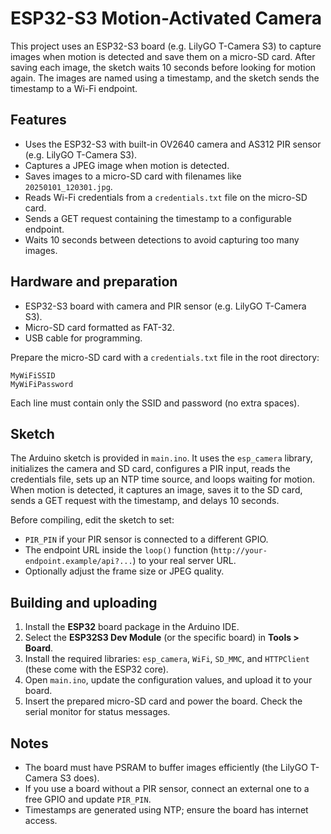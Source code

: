 # ESP32-S3 Motion-Activated Camera

This project uses an ESP32-S3 board (e.g. LilyGO T-Camera S3) to capture images when motion is detected and save them on a micro-SD card. After saving each image, the sketch waits 10 seconds before looking for motion again. The images are named using a timestamp, and the sketch sends the timestamp to a Wi-Fi endpoint.

## Features

- Uses the ESP32-S3 with built-in OV2640 camera and AS312 PIR sensor (e.g. LilyGO T-Camera S3).
- Captures a JPEG image when motion is detected.
- Saves images to a micro-SD card with filenames like `20250101_120301.jpg`.
- Reads Wi-Fi credentials from a `credentials.txt` file on the micro-SD card.
- Sends a GET request containing the timestamp to a configurable endpoint.
- Waits 10 seconds between detections to avoid capturing too many images.

## Hardware and preparation

- ESP32-S3 board with camera and PIR sensor (e.g. LilyGO T-Camera S3).
- Micro-SD card formatted as FAT-32.
- USB cable for programming.

Prepare the micro-SD card with a `credentials.txt` file in the root directory:

```
MyWiFiSSID
MyWiFiPassword
```

Each line must contain only the SSID and password (no extra spaces).

## Sketch

The Arduino sketch is provided in `main.ino`. It uses the `esp_camera` library, initializes the camera and SD card, configures a PIR input, reads the credentials file, sets up an NTP time source, and loops waiting for motion. When motion is detected, it captures an image, saves it to the SD card, sends a GET request with the timestamp, and delays 10 seconds.

Before compiling, edit the sketch to set:

- `PIR_PIN` if your PIR sensor is connected to a different GPIO.
- The endpoint URL inside the `loop()` function (`http://your-endpoint.example/api?...`) to your real server URL.
- Optionally adjust the frame size or JPEG quality.

## Building and uploading

1. Install the **ESP32** board package in the Arduino IDE.
2. Select the **ESP32S3 Dev Module** (or the specific board) in **Tools > Board**.
3. Install the required libraries: `esp_camera`, `WiFi`, `SD_MMC`, and `HTTPClient` (these come with the ESP32 core).
4. Open `main.ino`, update the configuration values, and upload it to your board.
5. Insert the prepared micro-SD card and power the board. Check the serial monitor for status messages.

## Notes

- The board must have PSRAM to buffer images efficiently (the LilyGO T-Camera S3 does).
- If you use a board without a PIR sensor, connect an external one to a free GPIO and update `PIR_PIN`.
- Timestamps are generated using NTP; ensure the board has internet access.
